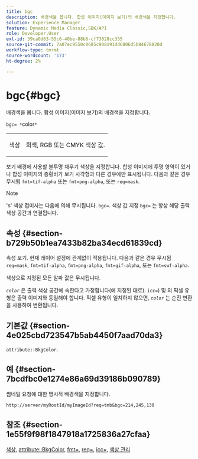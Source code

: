 ```yaml
---
title: bgc
description: 배경색을 봅니다. 합성 이미지(이미지 보기)의 배경색을 지정합니다.
solution: Experience Manager
feature: Dynamic Media Classic,SDK/API
role: Developer,User
exl-id: 39ca0d63-55c6-40be-88b6-cf73828cc355
source-git-commit: 7a07ec9550c0685c908191dd6806d5b84678820d
workflow-type: tm+mt
source-wordcount: '173'
ht-degree: 2%

---
```


# bgc{#bgc}

배경색을 봅니다. 합성 이미지(이미지 보기)의 배경색을 지정합니다.

`bgc= *`color`*`

<table id="simpletable_998CF426296945FEA48D19E33B71A17E"> 
 <tr class="strow"> 
  <td class="stentry"> <p><span class="codeph"> <span class="varname"> 색상</span></span> </p> </td> 
  <td class="stentry"> <p>회색, RGB 또는 CMYK 색상 값. </p></td> 
 </tr> 
</table>

보기 배경에 사용할 불투명 채우기 색상을 지정합니다. 합성 이미지에 투명 영역이 있거나 합성 이미지의 종횡비가 보기 사각형과 다른 경우에만 표시됩니다. 다음과 같은 경우 무시됨 `fmt=tif-alpha` 또는 `fmt=png-alpha`, 또는 `req=mask`.

>[!NOTE]
>
>&#39;s&#39; 색상 접미사는 다음에 의해 무시됩니다. `bgc=`. 색상 값 지정 `bgc=` 는 항상 해당 출력 색상 공간과 연결됩니다.

## 속성 {#section-b729b50b1ea7433b82ba34ecd61839cd}

속성 보기. 현재 레이어 설정에 관계없이 적용됩니다. 다음과 같은 경우 무시됨 `req=mask`, `fmt=tif-alpha`, `fmt=png-alpha`, `fmt=gif-alpha`, 또는 `fmt=swf-alpha`.

색상으로 지정된 모든 알파 값은 무시됩니다.

*`color`* 은 출력 색상 공간에 속한다고 가정합니다(에 지정된 대로). `icc=`) 및 의 픽셀 유형은 출력 이미지와 동일해야 합니다. 픽셀 유형이 일치하지 않으면, *`color`* 는 순진 변환을 사용하여 변환됩니다.

## 기본값 {#section-4e025cbd723547b5ab4450f7aad70da3}

`attribute::BkgColor`.

## 예 {#section-7bcdfbc0e1274e86a69d39186b090789}

썸네일 요청에 대한 명시적 배경색을 지정합니다.

`http://server/myRootId/myImageId?req=tmb&bgc=214,245,130`

## 참조 {#section-1e55f9f98f1847918a1725836a27cfaa}

[색상](../../../../../is-api/http-ref/image-serving-api-ref/c-http-protocol-reference/c-data-types/r-is-http-color.md#reference-0fdb264a3aed4bd78451bb55311f6e93), [attribute::BkgColor](../../../../../is-api/image-catalog/image-serving-api-ref/c-image-catalog-reference/c-attributes-reference/r-bkgcolor.md#reference-ed53106ee50442d7a2dd3e1f60e6f0f8), [fmt=](../../../../../is-api/http-ref/image-serving-api-ref/c-http-protocol-reference/c-command-reference/r-is-http-fmt.md#reference-cdf10043423b45ba9fe15157fb3ae37a), [req=](../../../../../is-api/http-ref/image-serving-api-ref/c-http-protocol-reference/c-command-reference/r-req/r-req.md#reference-907cdb4a97034db7ad94695f25552e76), [icc=](../../../../../is-api/http-ref/image-serving-api-ref/c-http-protocol-reference/c-command-reference/r-icc.md#reference-182b5679e21e4df3b4d330535a5a7517), [색상 관리](../../../../../is-api/http-ref/image-serving-api-ref/c-http-protocol-reference/c-syntax-and-features/r-color-management.md#reference-c7e4a72d589145189f7e4bcb6b4544d7)
